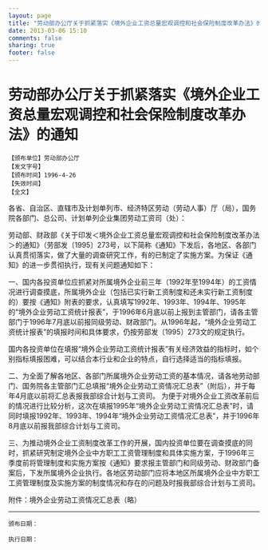 ```yaml
---
layout: page
title: "劳动部办公厅关于抓紧落实《境外企业工资总量宏观调控和社会保险制度改革办法》的通知"
date: 2013-03-06 15:10
comments: false
sharing: true
footer: false
---
```


# 劳动部办公厅关于抓紧落实《境外企业工资总量宏观调控和社会保险制度改革办法》的通知

	【颁布单位】劳动部办公厅
	【发文字号】
	【颁布时间】1996-4-26
	【失效时间】
	【全文】

各省、自治区、直辖市及计划单列市、经济特区劳动（劳动人事）厅（局），国务院各部门、总公司、计划单列企业集团劳动工资司（处）：

劳动部、财政部《关于印发＜境外企业工资总量宏观调控和社会保险制度改革办法＞的通知》（劳部发〔1995〕273号，以下简称《通知》下发后，各地区、各部门认真贯彻落实，做了大量的调查研究工作，有的已制定了实施方案。为保证《通知》的进一步贯彻执行，现有关问题通知如下：

一、国内各投资单位应抓紧对所属境外企业前三年（1992年至1994年）的工资情况进行调查摸底，所属境外企业（包括已实行新工资制度和还未实行新工资制度的）要按《通知》附表的要求，认真填写1992年、1993年、1994年、1995年的“境外企业劳动工资统计报表”，于1996年6月底以前上报到主管部门，请各主管部门于1996年7月底以前报同级劳动、财政部门。从1996年起，“境外企业劳动工资统计报表”的填报时间和具体要求，仍按劳部发〔1995〕273文的规定执行。

国内各投资单位在填报“境外企业劳动工资统计报表”有关经济效益的指标时，如个别指标填报困难，可以结合本行业和企业的特点，自行选择适当的指标填报。

二、为全面了解各地区、各部门所属境外企业劳动工资的基本情况，请各地劳动部门、国务院各主管部门汇总填报“境外企业劳动工资情况汇总表”（附后），并于每年4月底以前将汇总表报我部综合计划与工资司。
为便于对境外企业工资改革前后的情况进行比较分析，这次在填报1995年“境外企业劳动工资情况汇总表”时，请同时填报1992年、1993年、1994年“境外企业劳动工资情况汇总表”，并于1996年8月底以前报我部综合计划与工资司。

三、为推动境外企业工资制度改革工作的开展，国内投资单位要在调查摸底的同时，抓紧研究制定境外企业中方职工工资管理制度和具体实施方案，于1996年三季度前将管理制度和实施方案按《通知》要求报主管部门和同级劳动、财政部门备案后，下发所属境外企业执行。各地区劳动部门应将本地区所属境外企业中方职工工资管理制度及实施方案的制度情况和存在的问题及时报我部综合计划与工资司。

附件：境外企业劳动工资情况汇总表（略）

    
----

	颁布日期： 

	执行日期：



